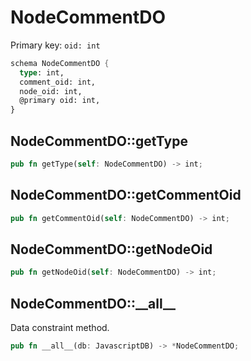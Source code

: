 # NodeCommentDO

Primary key: `oid: int`

```rust
schema NodeCommentDO {
  type: int,
  comment_oid: int,
  node_oid: int,
  @primary oid: int,
}
```
## NodeCommentDO::getType

```rust
pub fn getType(self: NodeCommentDO) -> int;
```
## NodeCommentDO::getCommentOid

```rust
pub fn getCommentOid(self: NodeCommentDO) -> int;
```
## NodeCommentDO::getNodeOid

```rust
pub fn getNodeOid(self: NodeCommentDO) -> int;
```
## NodeCommentDO::\_\_all\_\_

Data constraint method.

```rust
pub fn __all__(db: JavascriptDB) -> *NodeCommentDO;
```
